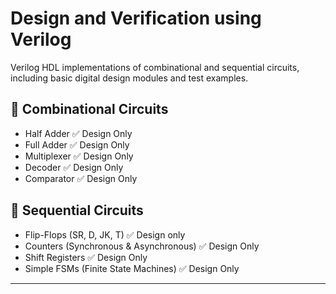 # Design and Verification using Verilog
Verilog HDL implementations of combinational and sequential circuits, including basic digital design modules and test examples.

## 🔹 Combinational Circuits
- Half Adder ✅ Design Only 
- Full Adder ✅ Design Only 
- Multiplexer ✅ Design Only 
- Decoder ✅ Design Only 
- Comparator ✅ Design Only

## 🔹 Sequential Circuits
- Flip-Flops (SR, D, JK, T) ✅ Design only
- Counters (Synchronous & Asynchronous) ✅ Design Only
- Shift Registers ✅ Design Only
- Simple FSMs (Finite State Machines) ✅ Design Only
---
